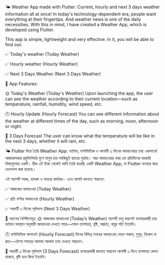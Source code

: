 🌤 Weather App made with Flutter: Current, hourly and next 3 days weather information all at once!
In today's technology-dependent era, people want everything at their fingertips. And weather news is one of the daily necessities. With this in mind, I have created a Weather App, which is developed using Flutter.

This app is simple, lightweight and very effective. In it, you will be able to find out:

✅ Today's weather (Today Weather)

✅ Hourly weather (Hourly Weather)

✅ Next 3 Days Weather (Next 3 Days Weather)

📱 App Features:

🌞 Today's Weather (Today's Weather)
Upon launching the app, the user can see the weather according to their current location—such as temperature, rainfall, humidity, wind speed, etc.

🕐 Hourly Update (Hourly Forecast)
You can see different information about the weather at different times of the day, such as morning, noon, afternoon or night.

📅 3 Days Forecast
The user can know what the temperature will be like in the next 3 days, whether it will rain, etc.

🌤 Flutter দিয়ে তৈরি Weather App: বর্তমান, ঘণ্টাভিত্তিক ও আগামী ৩ দিনের আবহাওয়ার তথ্য একসাথে!
আজকালকার প্রযুক্তিনির্ভর যুগে মানুষ চায় সবকিছুই হাতের মুঠোয়। আর আবহাওয়ার খবর তো প্রতিদিনের দরকারি বিষয়গুলোর একটি। ঠিক এই চিন্তা থেকেই আমি তৈরি করেছি একটি Weather App, যা Flutter ব্যবহার করে ডেভেলপ করা হয়েছে।

এই অ্যাপটি সহজ, হালকা ও অত্যন্ত কার্যকর। এতে আপনি জানতে পারবেন:

✅ আজকের আবহাওয়া (Today Weather)

✅ প্রতি ঘণ্টার আবহাওয়া (Hourly Weather)

✅ পরবর্তী ৩ দিনের পূর্বাভাস (Next 3 Days Weather)


📱 অ্যাপের বৈশিষ্ট্যসমূহ:
🌞 আজকের আবহাওয়া (Today’s Weather)
অ্যাপটি চালু করলেই ব্যবহারকারী তার বর্তমান অবস্থান অনুযায়ী আবহাওয়া দেখতে পারে—যেমন তাপমাত্রা, বৃষ্টি, আর্দ্রতা, বায়ুর গতি ইত্যাদি।

🕐 ঘণ্টাভিত্তিক আপডেট (Hourly Forecast)
দিনের বিভিন্ন সময়ের আবহাওয়া যেমন সকাল, দুপুর, বিকেল বা রাত—এইসব সময়ের আলাদা আলাদা তথ্য দেখতে পারবেন।

📅 পরবর্তী ৩ দিনের পূর্বাভাস (3 Days Forecast)
ব্যবহারকারী জানতে পারবেন আগামী ৩ দিনে তাপমাত্রা কেমন থাকবে, বৃষ্টি হবে কিনা ইত্যাদি।


